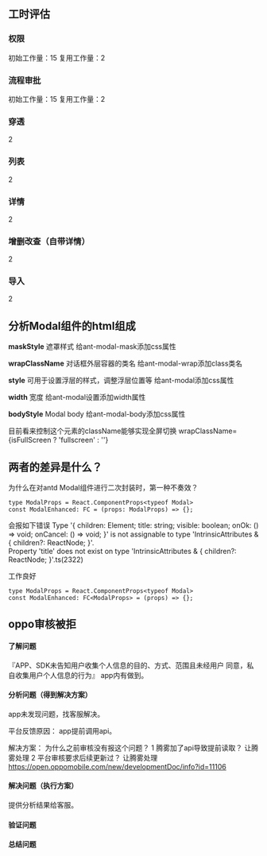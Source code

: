 
## 工时评估

### 权限
初始工作量：15
复用工作量：2

### 流程审批
初始工作量：15
复用工作量：2

### 穿透
2

### 列表
2

### 详情
2

### 增删改查（自带详情）
2

### 导入
2


## 分析Modal组件的html组成
**maskStyle**
遮罩样式
给ant-modal-mask添加css属性

**wrapClassName**
对话框外层容器的类名
给ant-modal-wrap添加class类名

**style**
可用于设置浮层的样式，调整浮层位置等
给ant-modal添加css属性

**width**
宽度
给ant-modal设置添加width属性

**bodyStyle**
Modal body
给ant-modal-body添加css属性

目前看来控制这个元素的className能够实现全屏切换
wrapClassName={isFullScreen ? 'fullscreen' : ''}

## 两者的差异是什么？
为什么在对antd Modal组件进行二次封装时，第一种不奏效？
```tsx
type ModalProps = React.ComponentProps<typeof Modal>
const ModalEnhanced: FC = (props: ModalProps) => {};
```
会报如下错误
Type '{ children: Element; title: string; visible: boolean; onOk: () => void; onCancel: () => void; }' is not assignable to type 'IntrinsicAttributes & { children?: ReactNode; }'.  
Property 'title' does not exist on type 'IntrinsicAttributes & { children?: ReactNode; }'.ts(2322)

工作良好
```
type ModalProps = React.ComponentProps<typeof Modal>
const ModalEnhanced: FC<ModalProps> = (props) => {};
```
	
## oppo审核被拒


#### 了解问题
『APP、SDK未告知用户收集个人信息的目的、方式、范围且未经用户 同意，私自收集用户个人信息的行为』
app内有做到。

#### 分析问题（得到解决方案）
app未发现问题，找客服解决。

平台反馈原因：
app提前调用api。

解决方案：
为什么之前审核没有报这个问题？
	1 腾雾加了api导致提前读取？
		让腾雾处理
	2 平台审核要求后续更新过？
		让腾雾处理
https://open.oppomobile.com/new/developmentDoc/info?id=11106

#### 解决问题（执行方案）
提供分析结果给客服。

#### 验证问题

#### 总结问题

<!--stackedit_data:
eyJoaXN0b3J5IjpbLTkwOTU5NDI1LC03NzI5OTA2NjUsMTI0MD
I4Nzc1MSwtMTY0MjA5MjY5NSwtMjA2MTU4MTU1NywxOTE4MDAw
NzAwLC0xOTMzODc2NDEzLC0zNTg2MTY1MzQsLTc2NTUwNzgxNy
wtMTM2MTI0ODIxNywxMTgwMTM2NzIsLTUxOTg3MjE3NSwtNDM1
NDkxNDYwLDM0NjcyMjE1NSwxNjA0MjA4NzUzLC0xOTk3MDAwNj
IzLC02Nzg5OTg2MDEsLTE1NDM5Mjc5MSwtMTMxNTU5NTQ1NCwt
MjQwNzY1NjI4XX0=
-->